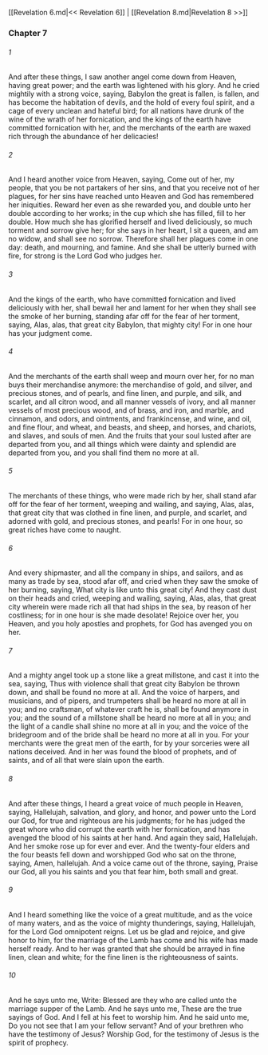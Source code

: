 [[Revelation 6.md|<< Revelation 6]]  |  [[Revelation 8.md|Revelation 8 >>]]

### Chapter 7
###### 1
And after these things, I saw another angel come down from Heaven, having great power; and the earth was lightened with his glory. And he cried mightily with a strong voice, saying, Babylon the great is fallen, is fallen, and has become the habitation of devils, and the hold of every foul spirit, and a cage of every unclean and hateful bird; for all nations have drunk of the wine of the wrath of her fornication, and the kings of the earth have committed fornication with her, and the merchants of the earth are waxed rich through the abundance of her delicacies!

###### 2
And I heard another voice from Heaven, saying, Come out of her, my people, that you be not partakers of her sins, and that you receive not of her plagues, for her sins have reached unto Heaven and God has remembered her iniquities. Reward her even as she rewarded you, and double unto her double according to her works; in the cup which she has filled, fill to her double. How much she has glorified herself and lived deliciously, so much torment and sorrow give her; for she says in her heart, I sit a queen, and am no widow, and shall see no sorrow. Therefore shall her plagues come in one day: death, and mourning, and famine. And she shall be utterly burned with fire, for strong is the Lord God who judges her.

###### 3
And the kings of the earth, who have committed fornication and lived deliciously with her, shall bewail her and lament for her when they shall see the smoke of her burning, standing afar off for the fear of her torment, saying, Alas, alas, that great city Babylon, that mighty city! For in one hour has your judgment come.

###### 4
And the merchants of the earth shall weep and mourn over her, for no man buys their merchandise anymore: the merchandise of gold, and silver, and precious stones, and of pearls, and fine linen, and purple, and silk, and scarlet, and all citron wood, and all manner vessels of ivory, and all manner vessels of most precious wood, and of brass, and iron, and marble, and cinnamon, and odors, and ointments, and frankincense, and wine, and oil, and fine flour, and wheat, and beasts, and sheep, and horses, and chariots, and slaves, and souls of men. And the fruits that your soul lusted after are departed from you, and all things which were dainty and splendid are departed from you, and you shall find them no more at all.

###### 5
The merchants of these things, who were made rich by her, shall stand afar off for the fear of her torment, weeping and wailing, and saying, Alas, alas, that great city that was clothed in fine linen, and purple, and scarlet, and adorned with gold, and precious stones, and pearls! For in one hour, so great riches have come to naught.

###### 6
And every shipmaster, and all the company in ships, and sailors, and as many as trade by sea, stood afar off, and cried when they saw the smoke of her burning, saying, What city is like unto this great city! And they cast dust on their heads and cried, weeping and wailing, saying, Alas, alas, that great city wherein were made rich all that had ships in the sea, by reason of her costliness; for in one hour is she made desolate! Rejoice over her, you Heaven, and you holy apostles and prophets, for God has avenged you on her.

###### 7
And a mighty angel took up a stone like a great millstone, and cast it into the sea, saying, Thus with violence shall that great city Babylon be thrown down, and shall be found no more at all. And the voice of harpers, and musicians, and of pipers, and trumpeters shall be heard no more at all in you; and no craftsman, of whatever craft he is, shall be found anymore in you; and the sound of a millstone shall be heard no more at all in you; and the light of a candle shall shine no more at all in you; and the voice of the bridegroom and of the bride shall be heard no more at all in you. For your merchants were the great men of the earth, for by your sorceries were all nations deceived. And in her was found the blood of prophets, and of saints, and of all that were slain upon the earth.

###### 8
And after these things, I heard a great voice of much people in Heaven, saying, Hallelujah, salvation, and glory, and honor, and power unto the Lord our God, for true and righteous are his judgments; for he has judged the great whore who did corrupt the earth with her fornication, and has avenged the blood of his saints at her hand. And again they said, Hallelujah. And her smoke rose up for ever and ever. And the twenty-four elders and the four beasts fell down and worshipped God who sat on the throne, saying, Amen, hallelujah. And a voice came out of the throne, saying, Praise our God, all you his saints and you that fear him, both small and great.

###### 9
And I heard something like the voice of a great multitude, and as the voice of many waters, and as the voice of mighty thunderings, saying, Hallelujah, for the Lord God omnipotent reigns. Let us be glad and rejoice, and give honor to him, for the marriage of the Lamb has come and his wife has made herself ready. And to her was granted that she should be arrayed in fine linen, clean and white; for the fine linen is the righteousness of saints.

###### 10
And he says unto me, Write: Blessed are they who are called unto the marriage supper of the Lamb. And he says unto me, These are the true sayings of God. And I fell at his feet to worship him. And he said unto me, Do you not see that I am your fellow servant? And of your brethren who have the testimony of Jesus? Worship God, for the testimony of Jesus is the spirit of prophecy.